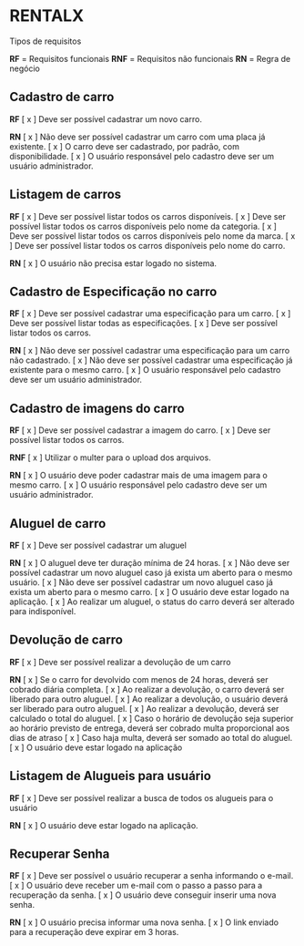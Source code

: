 # RENTALX

Tipos de requisitos

**RF** = Requisitos funcionais
**RNF** = Requisitos não funcionais
**RN** = Regra de negócio

## Cadastro de carro
**RF**
[ x ] Deve ser possível cadastrar um novo carro.

**RN**
[ x ] Não deve ser possível cadastrar um carro com uma placa já existente.
[ x ] O carro deve ser cadastrado, por padrão, com disponibilidade.
[ x ] O usuário responsável pelo cadastro deve ser um usuário administrador.

## Listagem de carros
**RF**
[ x ] Deve ser possível listar todos os carros disponíveis.
[ x ] Deve ser possível listar todos os carros disponíveis pelo nome da categoria.
[ x ] Deve ser possível listar todos os carros disponíveis pelo nome da marca.
[ x ] Deve ser possível listar todos os carros disponíveis pelo nome do carro.

**RN**
[ x ] O usuário não precisa estar logado no sistema.

## Cadastro de Especificação no carro
**RF**
[ x ] Deve ser possível cadastrar uma especificação para um carro.
[ x ] Deve ser possível listar todas as especificações.
[ x ] Deve ser possível listar todos os carros.

**RN**
[ x ] Não deve ser possível cadastrar uma especificação para um carro não cadastrado.
[ x ] Não deve ser possível cadastrar uma especificação já existente para o mesmo carro.
[ x ] O usuário responsável pelo cadastro deve ser um usuário administrador.

## Cadastro de imagens do carro
**RF**
[ x ] Deve ser possível cadastrar a imagem do carro.
[ x ] Deve ser possível listar todos os carros.

**RNF**
[ x ] Utilizar o multer para o upload dos arquivos.

**RN**
[ x ] O usuário deve poder cadastrar mais de uma imagem para o mesmo carro.
[ x ] O usuário responsável pelo cadastro deve ser um usuário administrador.

## Aluguel de carro
**RF**
[ x ] Deve ser possível cadastrar um aluguel

**RN**
[ x ] O aluguel deve ter duração mínima de 24 horas.
[ x ] Não deve ser possível cadastrar um novo aluguel caso já exista um aberto para o mesmo usuário.
[ x ] Não deve ser possível cadastrar um novo aluguel caso já exista um aberto para o mesmo carro.
[ x ] O usuário deve estar logado na aplicação.
[ x ] Ao realizar um aluguel, o status do carro deverá ser alterado para indisponível.

## Devolução de carro
**RF**
[ x ] Deve ser possível realizar a devolução de um carro

**RN**
[ x ] Se o carro for devolvido com menos de 24 horas, deverá ser cobrado diária completa.
[ x ] Ao realizar a devolução, o carro deverá ser liberado para outro aluguel.
[ x ] Ao realizar a devolução, o usuário deverá ser liberado para outro aluguel.
[ x ] Ao realizar a devolução, deverá ser calculado o total do aluguel.
[ x ] Caso o horário de devolução seja superior ao horário previsto de entrega, deverá ser cobrado multa proporcional aos dias de atraso
[ x ] Caso haja multa, deverá ser somado ao total do aluguel.
[ x ] O usuário deve estar logado na aplicação

## Listagem de Alugueis para usuário
**RF**
[ x ] Deve ser possível realizar a busca de todos os alugueis para o usuário

**RN**
[ x ] O usuário deve estar logado na aplicação.

## Recuperar Senha
**RF**
[ x ] Deve ser possível o usuário recuperar a senha informando o e-mail.
[ x ] O usuário deve receber um e-mail com o passo a passo para a recuperação da senha.
[ x ] O usuário deve conseguir inserir uma nova senha.

**RN**
[ x ] O usuário precisa informar uma nova senha.
[ x ] O link enviado para a recuperação deve expirar em 3 horas.
